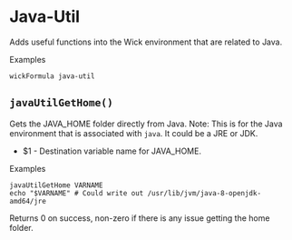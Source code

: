 Java-Util
=========

Adds useful functions into the Wick environment that are related to Java.

Examples

    wickFormula java-util


`javaUtilGetHome()`
-------------------

Gets the JAVA_HOME folder directly from Java.  Note:  This is for the Java environment that is associated with `java`.  It could be a JRE or JDK.

* $1 - Destination variable name for JAVA_HOME.

Examples

    javaUtilGetHome VARNAME
    echo "$VARNAME" # Could write out /usr/lib/jvm/java-8-openjdk-amd64/jre

Returns 0 on success, non-zero if there is any issue getting the home folder.


